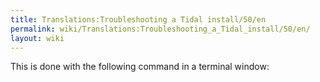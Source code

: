 ```yaml
---
title: Translations:Troubleshooting a Tidal install/50/en
permalink: wiki/Translations:Troubleshooting_a_Tidal_install/50/en/
layout: wiki
---
```


This is done with the following command in a terminal window:
